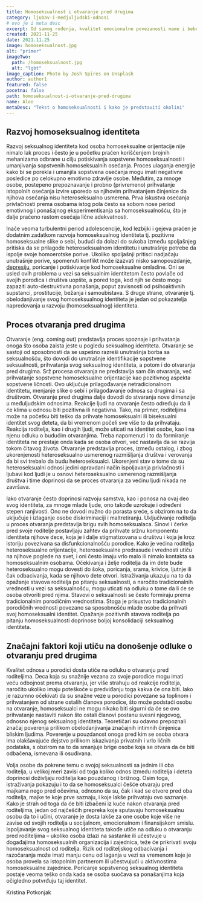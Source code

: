 ```yaml
---
title: Homoseksualnost i otvaranje pred drugima
category: ljubav-i-medjuljudski-odnosi
# ovo je i meta desc
excerpt: Od samog rođenja, kvalitet emocionalne povezanosti mame i bebe (ili primarnog staratelja) od izuzetnog je značaja za formiranje ličnosti...
created: 2021-11-25
date: 2021.11.25
image: homoseksualnost.jpg
alt: "primer"
imageTwo:
  path: /homoseksualnost.jpg
  alt: "lgbt"
image_caption: Photo by Josh Spires on Unsplash
author: author1
featured: false
pocetna: false
path: homoseksualnost-i-otvaranje-pred-drugima
name: Aloo
metaDesc: "Tekst o homoseksualnosti i kako je predstaviti okolini"
---
```



## Razvoj homoseksualnog identiteta

Razvoj seksualnog identiteta kod osoba homoseksualne orijentacije nije nimalo lak proces i često je u početku praćen korišćenjem brojnih mehanizama odbrane u cilju potiskivanja sopstvene homoseksualnosti i umanjivanja sopstvenih homoseksualnih osećanja. Proces ulaganja energije kako bi se porekla i umanjila sopstvena osećanja mogu imati negativne posledice po celokupno emotivno zdravlje osobe. Međutim, za mnoge osobe, postepeno prepoznavanje i probno (privremeno) prihvatanje istopolnih osećanja izvire uporedo sa njihovim prihvatanjem činjenice da njihova osećanja nisu heteroseksualno usmerena. Prva iskustva osećanja privlačnosti prema osobama istog pola često sa sobom nose period emotivnog i ponašajnog eksperimentisanja sa homoseksualnošću, što je dalje praćeno rastom osećaja lične adekvatnosti.

Inače veoma turbulentni period adolescencije, kod lezbijki i gejeva praćen je dodatnim zadatkom razvoja homoseksualnog identiteta tj. pozitivne homoseksualne slike o sebi, budući da dolazi do sukoba između spoljašnjeg pritiska da se prilagode heteroseksualnom identitetu i unutrašnje potrebe da ispolje svoje homoerotske porive. Ukoliko spoljašnji pritisci nadjačaju unutrašnje porive, spomenuti konflikt može izazvati nisko samopouzdanje, [depresiju](/blog/depresija/depresivna-anskiozna-stanja-danas-licna-zapazanja/), poricanje i potiskivanje kod homoseksualne omladine. Oni se usled ovih problema u vezi sa seksualnim identitetom često povlače od svojih porodica i društva uopšte, a pored toga, kod njih se često mogu zapaziti auto-destruktivna ponašanja, poput zavisnosti od psihoaktivnih supstanci, prostitucije, bežanja i samoubistava. S druge strane, otvaranje tj. obelodanjivanje svog homoseksualnog identiteta je jedan od pokazatelja napredovanja u razvoju (homoseksualnog) identiteta. 

## Proces otvaranja pred drugima

Otvaranje (eng. coming out) predstavlja proces spoznaje i prihvatanja onoga što osoba zaista jeste u pogledu seksualnog identiteta. Otvaranje se sastoji od sposobnosti da se uspešno razreši unutrašnja borba sa seksualnošću, što dovodi do unutrašnje identifikacije sopstvene seksualnosti, prihvatanja svog seksualnog identiteta, a potom i do otvaranja pred drugima. Srž procesa otvaranja ne predstavlja sam čin otvaranja, već prihvatanje sopstvene homoseksualne orijentacije kao pozitivnog aspekta sopstvene ličnosti. Ovo uključuje prilagođavanje netradicionalnom identitetu, menjanje slike o sebi i prilagođavanje odnosa sa drugima i sa  društvom. Otvaranje pred drugima dalje dovodi do stvaranja nove dimenzije u međuljudskim odnosima. Reakcije ljudi na otvaranje često određuju da li će klima u odnosu biti pozitivna ili negativna. Tako, na primer, roditeljima može na početku biti teško da prihvate homoseksualni ili biseksualni identitet svog deteta, da bi vremenom počeli sve više to da prihvataju. Reakcija roditelja, kao i drugih ljudi, može uticati na identitet osobe, kao i na njenu odluku o budućim otvaranjima. Treba napomenuti i to da formiranje identiteta ne prestaje onda kada se osoba otvori, već nastavlja da se razvija tokom čitavog života. Otvaranje predstavlja proces, između ostalog, i zbog ukorenjenosti heteroseksualno usmerenog razmišljanja društva i verovanja da bi svi trebalo da budu heteroseksualci. Ukorenjeni stav o tome da su heteroseksualni odnosi jedini opravdani način ispoljavanja privlačnosti i ljubavi kod ljudi je u osnovi heteroseksualno usmerenog razmišljanja društva i time doprinosi da se proces otvaranja za većinu ljudi nikada ne završava. 

Iako otvaranje često doprinosi razvoju samstva, kao i ponosa na ovaj deo svog identiteta, za mnoge mlade ljude, ono takođe uzrokuje i određeni stepen ranjivosti. Ono ne dovodi nužno do porasta sreće, s obzirom na to da uključuje i izlaganje osobe diskriminaciji i maltretiranju. Uključivanje roditelja u proces otvaranja predstavlja brigu svih homoseksualaca. Sinovi i ćerke pred svoje roditelje postavljaju zahtev da prihvate sržnu komponentu identiteta njihove dece, koja je i dalje stigmatizovana u društvu i koja je kroz istoriju povezivana sa disfunkcionalnošću porodice. Kako je većina roditelja heteroseksualne orijentacije, heteroseksualne predrasude i vrednosti utiču na njihove poglede na svet, i oni često imaju vrlo malo ili nimalo kontakta sa homoseksualnim osobama. Očekivanja i želje roditelja da im dete bude heteroseksualno mogu dovesti do šoka, poricanja, srama, krivice, ljutnje ili čak odbacivanja, kada se njihovo dete otvori. Istraživanja ukazuju na to da opažanje stavova roditelja po pitanju seksualnosti, a naročito tradicionalnih vrednosti u vezi sa seksualnošću, mogu uticati na odluku o tome da li će se osoba otvoriti pred njima. Stavovi o seksualnosti se često formiraju prema tradicionalnim porodičnim vrednostima. Stoga je prisustvo tradicionalnih porodičnih vrednosti povezano sa sposobnošću mlade osobe da prihvati svoj homoseksualni identitet. Opažanje pozitivnih stavova roditelja po pitanju homoseksualnosti doprinose boljoj konsolidaciji seksualnog identiteta. 

## Značajni faktori koji utiču na donošenje odluke o otvaranju pred drugima

Kvalitet odnosa u porodici dosta utiče na odluku o otvaranju pred roditeljima. Deca koja su snažnije vezana za svoje porodice mogu imati veću odbojnost prema otvaranju, jer više strahuju od reakcije roditelja, naročito ukoliko imaju poteškoće u predviđanju toga kakva će ona biti. Iako je razumno očekivati da su snažne veze u porodici povezane sa toplinom i prihvatanjem od strane ostalih članova porodice, što može podstaći osobu na otvaranje, homoseksualci ne mogu nikako biti sigurni da će se ovo prihvatanje nastaviti nakon što ostali članovi postanu svesni njegovog, odnosno njenog seksualnog identiteta. Teoretičari su odavno prepoznali značaj poverenja prilikom obelodanjivanja značajnih intimnih činjenica bliskim ljudima. Poverenje u pouzdanost onoga pred kim se osoba otvara ima olakšavajuće dejstvo prilikom iskazivanja privatnih i vrlo ličnih podataka, s obzirom na to da smanjuje brige osobe koja se otvara da će biti odbačena, ismevana ili osuđivana.

Volja osobe da pokrene temu o svojoj seksualnosti sa jednim ili oba roditelja, u velikoj meri zavisi od toga koliko odnos između roditelja i deteta doprinosi doživljaju roditelja kao pouzdanog i brižnog. Osim toga, istraživanja pokazuju i to da se homoseksualci češće otvaraju pred majkama nego pred očevima, odnosno da su, čak i kad se otvore pred oba roditelja, majke te koje prve saznaju, i koje lakše prihvataju ovo saznanje. Kako je strah od toga da će biti izbačeni iz kuće nakon otvaranja pred roditeljima, jedan od najčešćih prepreka koje sputavaju homoseksualnu osobu da to i učini, otvaranje je dosta lakše za one osobe koje više ne zavise od svojih roditelja u socijalnom, emocionalnom i finansijskom smislu. Ispoljavanje svog seksualnog identiteta takođe utiče na odluku o otvaranju pred roditeljima – ukoliko osoba izlazi na sastanke ili učestvuje u događajima homoseksualnih organizacija i zajednica, teže će prikrivati svoju homoseksualnost od roditelja. Rizik od roditeljskog odbacivanja i razočaranja može imati manju cenu od laganja u vezi sa vremenom koje je osoba provela sa istopolnim partnerom ili učestvujući u aktivnostima homoseksualne zajednice. Poricanje sopstvenog seksualnog identiteta postaje veoma teško onda kada se osoba suočava sa ponašanjima koja očigledno potvrđuju taj identitet.


Kristina Potkonjak
